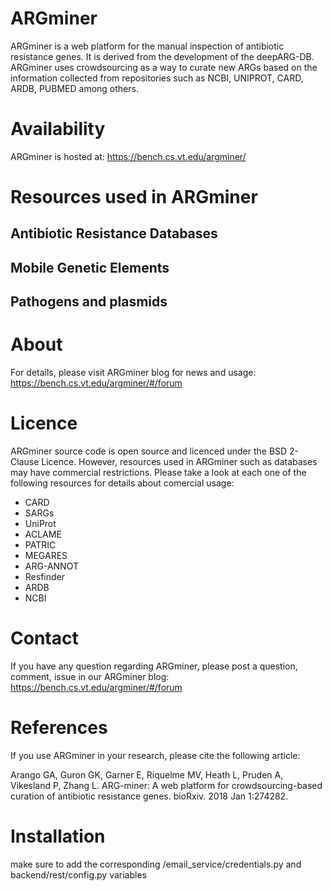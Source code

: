 # ARGminer

ARGminer is a web platform for the manual inspection of antibiotic resistance genes. It is derived from the development of the deepARG-DB. ARGminer uses crowdsourcing as a way to curate new ARGs based on the information collected from repositories such as NCBI, UNIPROT, CARD, ARDB, PUBMED among others.

# Availability
ARGminer is hosted at: https://bench.cs.vt.edu/argminer/

# Resources used in ARGminer

## Antibiotic Resistance Databases

## Mobile Genetic Elements

## Pathogens and plasmids

# About
For details, please visit ARGminer blog for news and usage: https://bench.cs.vt.edu/argminer/#/forum

# Licence
ARGminer source code is open source and licenced under the BSD 2-Clause Licence. However, resources used in ARGminer such as databases may have commercial restrictions. Please take a look at each one of the following resources for details about comercial usage:

* CARD
* SARGs
* UniProt
* ACLAME
* PATRIC
* MEGARES
* ARG-ANNOT
* Resfinder
* ARDB
* NCBI


# Contact
If you have any question regarding ARGminer, please post a question, comment, issue in our ARGminer blog: https://bench.cs.vt.edu/argminer/#/forum

# References
If you use ARGminer in your research, please cite the following article:

Arango GA, Guron GK, Garner E, Riquelme MV, Heath L, Pruden A, Vikesland P, Zhang L. ARG-miner: A web platform for crowdsourcing-based curation of antibiotic resistance genes. bioRxiv. 2018 Jan 1:274282.


# Installation
make sure to add the corresponding /email_service/credentials.py and backend/rest/config.py variables

<!-- ## Installation setup -->

<!-- To get argpedia running in a development environment just do this into your server:

    git clone https://github.com/gaarangoa/ARG-inspect.git
    cd ARG-inspect/docker/
    docker-compose build
    docker-compose -p ARGpedia up -d

Then, you will get a copy of the full project in your system. To enable the system to the web you need to configure the server environment. For apache, just add the next lines to the /etc/apache2/sites-enabled/000-default.conf  file:

    ProxyPass /argpedia http://localhost:8081
    ProxyPass /argpedia http://localhost:4431

To compile the angular project just type:

    ng build --base-href /argminer/ --env=prod

# move database from local to production
make a copy of the database. Go inside the container and do this!

        mongodump --host localhost --port 27897 --db argpedia --username xxx --password xxx
        mongorestore --host localhost --port 27897 /data/db/dump/ -->

